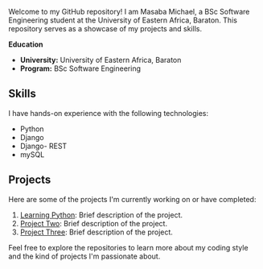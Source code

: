 Welcome to my GitHub repository! I am Masaba Michael, a BSc Software Engineering student at the University of Eastern Africa, Baraton. 
This repository serves as a showcase of my projects and skills.

 **Education**

- **University:** University of Eastern Africa, Baraton
- **Program:** BSc Software Engineering

## Skills
I have hands-on experience with the following technologies:

- Python
- Django 
- Django- REST
- mySQL

## Projects
Here are some of the projects I'm currently working on or have completed:

1. [Learning Python](link-to-repo): Brief description of the project.
2. [Project Two](link-to-repo): Brief description of the project.
3. [Project Three](link-to-repo): Brief description of the project.

Feel free to explore the repositories to learn more about my coding style and the kind of projects I'm passionate about.
